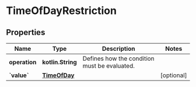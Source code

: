 
# TimeOfDayRestriction

## Properties
Name | Type | Description | Notes
------------ | ------------- | ------------- | -------------
**operation** | **kotlin.String** | Defines how the condition must be evaluated. | 
**&#x60;value&#x60;** | [**TimeOfDay**](TimeOfDay.md) |  |  [optional]



